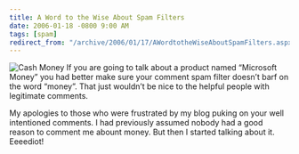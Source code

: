 ```yaml
---
title: A Word to the Wise About Spam Filters
date: 2006-01-18 -0800 9:00 AM
tags: [spam]
redirect_from: "/archive/2006/01/17/AWordtotheWiseAboutSpamFilters.aspx/"
---
```


![Cash Money](https://haacked.com/images/Money.jpg) If you are going to
talk about a product named “Microsoft Money” you had better make sure
your comment spam filter doesn’t barf on the word “money”. That just
wouldn’t be nice to the helpful people with legitimate comments.

My apologies to those who were frustrated by my blog puking on your well
intentioned comments. I had previously assumed nobody had a good reason
to comment me abount money. But then I started talking about it.
Eeeediot!

